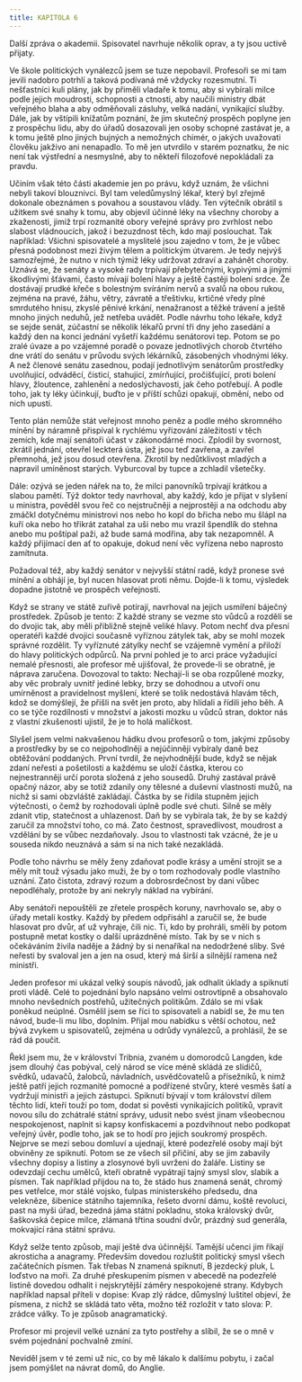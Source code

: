 ```yaml
---
title: KAPITOLA 6
---
```


Další zpráva o akademii. Spisovatel navrhuje několik oprav, a ty jsou uctivě přijaty.

Ve škole politických vynálezců jsem se tuze nepobavil. Profesoři se mi tam jevili nadobro potrhlí a taková podívaná mě vždycky rozesmutní. Ti nešťastníci kuli plány, jak by přiměli vladaře k tomu, aby si vybírali milce podle jejich moudrosti, schopnosti a ctnosti, aby naučili ministry dbát veřejného blaha a aby odměňovali zásluhy, velká nadání, vynikající služby. Dále, jak by vštípili knížatům poznání, že jim skutečný prospěch poplyne jen z prospěchu lidu, aby do úřadů dosazovali jen osoby schopné zastávat je, a k tomu ještě plno jiných bujných a nemožných chimér, o jakých uvažovati člověku jakživo ani nenapadlo. To mě jen utvrdilo v starém poznatku, že nic není tak výstřední a nesmyslné, aby to někteří filozofové nepokládali za pravdu.

Učiním však této části akademie jen po právu, když uznám, že všichni nebyli takoví blouznivci. Byl tam veledůmyslný lékař, který byl zřejmě dokonale obeznámen s povahou a soustavou vlády. Ten výtečník obrátil s užitkem své snahy k tomu, aby objevil účinné léky na všechny choroby a zkaženosti, jimiž trpí rozmanité obory veřejné správy pro zvrhlost nebo slabost vládnoucích, jakož i bezuzdnost těch, kdo mají poslouchat. Tak například: Všichni spisovatelé a myslitelé jsou zajedno v tom, že je vůbec přesná podobnost mezi živým tělem a politickým útvarem. Je tedy nejvýš samozřejmé, že nutno v nich týmiž léky udržovat zdraví a zahánět choroby. Uznává se, že senáty a vysoké rady trpívají přebytečnými, kypivými a jinými škodlivými šťávami, často mívají bolení hlavy a ještě častěji bolení srdce. Že dostávají prudké křeče s bolestným svíráním nervů a svalů na obou rukou, zejména na pravé, žáhu, větry, závratě a třeštivku, krtičné vředy plné smrdutého hnisu, zkyslé pěnivé krkání, nenažranost a těžké trávení a ještě mnoho jiných neduhů, jež netřeba uvádět. Podle návrhu toho lékaře, když se sejde senát, zúčastní se několik lékařů první tři dny jeho zasedání a každý den na konci jednání vyšetří každému senátorovi tep. Potom se po zralé úvaze a po vzájemné poradě o povaze jednotlivých chorob čtvrtého dne vrátí do senátu v průvodu svých lékárníků, zásobených vhodnými léky. A než členové senátu zasednou, podají jednotlivým senátorům prostředky uvolňující, odváděcí, čisticí, stahující, zmírňující, pročišťující, proti bolení hlavy, žloutence, zahlenění a nedoslýchavosti, jak čeho potřebují. A podle toho, jak ty léky účinkují, buďto je v příští schůzi opakují, obmění, nebo od nich upustí.

Tento plán nemůže stát veřejnost mnoho peněz a podle mého skromného mínění by náramně přispíval k rychlému vyřizování záležitostí v těch zemích, kde mají senátoři účast v zákonodárné moci. Zplodil by svornost, zkrátil jednání, otevřel leckterá ústa, jež jsou teď zavřena, a zavřel přemnohá, jež jsou dosud otevřena. Zkrotil by nedůtklivost mladých a napravil umíněnost starých. Vyburcoval by tupce a zchladil všetečky.

Dále: ozývá se jeden nářek na to, že milci panovníků trpívají krátkou a slabou pamětí. Týž doktor tedy navrhoval, aby každý, kdo je přijat v slyšení u ministra, pověděl svou řeč co nejstručněji a nejprostěji a na odchodu aby zmáčkl dotyčnému ministrovi nos nebo ho kopl do břicha nebo mu šlápl na kuří oka nebo ho třikrát zatahal za uši nebo mu vrazil špendlík do stehna anebo mu poštípal paži, až bude samá modřina, aby tak nezapomněl. A každý přijímací den ať to opakuje, dokud není věc vyřízena nebo naprosto zamítnuta.

Požadoval též, aby každý senátor v nejvyšší státní radě, když pronese své mínění a obhájí je, byl nucen hlasovat proti němu. Dojde-li k tomu, výsledek dopadne jistotně ve prospěch veřejnosti.

Když se strany ve státě zuřivě potírají, navrhoval na jejich usmíření báječný prostředek. Způsob je tento: Z každé strany se vezme sto vůdců a rozdělí se do dvojic tak, aby měli přibližně stejně veliké hlavy. Potom nechť dva přesní operatéři každé dvojici současně vyříznou zátylek tak, aby se mohl mozek správné rozdělit. Ty vyříznuté zátylky nechť se vzájemně vymění a přiloží do hlavy politických odpůrců. Na první pohled je to arci práce vyžadující nemalé přesnosti, ale profesor mě ujišťoval, že provede-li se obratně, je náprava zaručena. Dovozoval to takto: Nechají\-li se oba rozpůlené mozky, aby věc probraly uvnitř jediné lebky, brzy se dohodnou a utvoří onu umírněnost a pravidelnost myšlení, které se tolik nedostává hlavám těch, kdož se domýšlejí, že přišli na svět jen proto, aby hlídali a řídili jeho běh. A co se týče rozdílnosti v množství a jakosti mozku u vůdců stran, doktor nás z vlastní zkušenosti ujistil, že je to holá maličkost.

Slyšel jsem velmi nakvašenou hádku dvou profesorů o tom, jakými způsoby a prostředky by se co nejpohodlněji a nejúčinněji vybíraly daně bez obtěžování poddaných. První tvrdil, že nejvhodnější bude, když se nějak zdaní neřesti a pošetilosti a každému se uloží částka, kterou co nejnestranněji určí porota složená z jeho sousedů. Druhý zastával právě opačný názor, aby se totiž zdanily ony tělesné a duševní vlastnosti mužů, na nichž si sami obzvláště zakládají. Částka by se řídila stupněm jejich výtečnosti, o čemž by rozhodovali úplně podle své chuti. Silně se měly zdanit vtip, statečnost a uhlazenost. Daň by se vybírala tak, že by se každý zaručil za množství toho, co má. Zato čestnost, spravedlivost, moudrost a vzdělání by se vůbec nezdaňovaly. Jsou to vlastnosti tak vzácné, že je u souseda nikdo neuznává a sám si na nich také nezakládá.

Podle toho návrhu se měly ženy zdaňovat podle krásy a umění strojit se a měly mít touž výsadu jako muži, že by o tom rozhodovaly podle vlastního uznání. Zato čistota, zdravý rozum a dobrosrdečnost by dani vůbec nepodléhaly, protože by ani nekryly náklad na vybírání.

Aby senátoři nepouštěli ze zřetele prospěch koruny, navrhovalo se, aby o úřady metali kostky. Každý by předem odpřisáhl a zaručil se, že bude hlasovat pro dvůr, ať už vyhraje, čili nic. Ti, kdo by prohráli, směli by potom postupně metat kostky o další uprázdněné místo. Tak by se v nich s očekáváním živila naděje a žádný by si nenaříkal na nedodržené sliby. Své neřesti by svaloval jen a jen na osud, který má širší a silnější ramena než ministři.

Jeden profesor mi ukázal velký soupis návodů, jak odhalit úklady a spiknutí proti vládě. Celé to pojednání bylo napsáno velmi ostrovtipně a obsahovalo mnoho nevšedních postřehů, užitečných politikům. Zdálo se mi však poněkud neúplné. Osmělil jsem se říci to spisovateli a nabídl se, že mu ten návod, bude-li mu libo, doplním. Přijal mou nabídku s větší ochotou, než bývá zvykem u spisovatelů, zejména u odrůdy vynálezců, a prohlásil, že se rád dá poučit.

Řekl jsem mu, že v království Tribnia, zvaném u domorodců Langden, kde jsem dlouhý čas pobýval, celý národ se více méně skládá ze slídičů, svědků, udavačů, žalobců, návladních, usvědčovatelů a přísežníků, k nimž ještě patří jejich rozmanité pomocné a podřízené stvůry, které vesměs šatí a vydržují ministři a jejich zástupci. Spiknutí bývají v tom království dílem těchto lidí, kteří touží po tom, dodat si pověsti vynikajících politiků, vpravit novou sílu do zchátralé státní správy, udusit nebo svést jinam všeobecnou nespokojenost, naplnit si kapsy konfiskacemi a pozdvihnout nebo podkopat veřejný úvěr, podle toho, jak se to hodí pro jejich soukromý prospěch. Nejprve se mezi sebou domluví a ujednají, které podezřelé osoby mají být obviněny ze spiknutí. Potom se ze všech sil přičiní, aby se jim zabavily všechny dopisy a listiny a zlosynové byli uvrženi do žaláře. Listiny se odevzdají cechu umělců, kteří obratně vypátrají tajný smysl slov, slabik a písmen. Tak například přijdou na to, že stádo hus znamená senát, chromý pes vetřelce, mor stálé vojsko, ťulpas ministerského předsedu, dna velekněze, šibenice státního tajemníka, řešeto dvorní dámu, koště revoluci, past na myši úřad, bezedná jáma státní pokladnu, stoka královský dvůr, šaškovská čepice milce, zlámaná třtina soudní dvůr, prázdný sud generála, mokvající rána státní správu.

Když selže tento způsob, mají ještě dva účinnější. Tamější učenci jim říkají akrosticha a anagramy. Především dovedou rozluštit politický smysl všech začátečních písmen. Tak třebas N znamená spiknutí, B jezdecký pluk, L loďstvo na moři. Za druhé přeskupením písmen v abecedě na podezřelé listině dovedou odhalit i nejskrytější záměry nespokojené strany. Kdybych například napsal příteli v dopise: Kvap zlý rádce, důmyslný luštitel objeví, že písmena, z nichž se skládá tato věta, možno též rozložit v tato slova: P. zrádce války. To je způsob anagramatický.

Profesor mi projevil velké uznání za tyto postřehy a slíbil, že se o mně v svém pojednání pochvalně zmíní.

Neviděl jsem v té zemi už nic, co by mě lákalo k dalšímu pobytu, i začal jsem pomýšlet na návrat domů, do Anglie.
